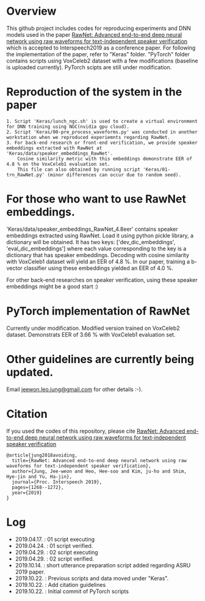 # Overview

This github project includes codes for reproducing experiments and DNN models used in the paper
[RawNet: Advanced end-to-end deep neural network using raw waveforms for text-independent speaker verification]( https://isca-speech.org/archive/Interspeech_2019/pdfs/1982.pdf ) 
which is accepted to Interspeech2019 as a conference paper.
For following the implementation of the paper, refer to "Keras" folder. 
"PyTorch" folder contains scripts using VoxCeleb2 dataset with a few modifications (baseline is uploaded currently).
PyTorch scipts are still under modification. 
	

#  Reproduction of the system in the paper
	1. Script 'Keras/lunch_ngc.sh' is used to create a virtual environment for DNN training using NGC(nvidia gpu cloud).
	2. Script 'Keras/00-pre_process_waveforms.py' was conducted in another workstation when we reproduced experiemnts regarding RawNet.
	3. For back-end research or front-end verification, we provide speaker embeddings extracted with RawNet at 'Keras/data/speaker_embeddings_RawNet'. 
		Cosine similarity metric with this embeddings demonstrate EER of 4.8 % on the VoxCeleb1 evaluation set. 
		This file can also obtained by running script 'Keras/01-trn_RawNet.py' (minor differences can occur due to random seed).

# For those who want to use RawNet embeddings.

'Keras/data/speaker_embeddings_RawNet_4.8eer' contains speaker embeddings extracted using RawNet. 
Load it using python pickle library, a dictionary will be obtained. 
It has two keys: ['dev_dic_embeddings', 'eval_dic_embeddings'] where each value corresponding to the key is a dictionary that has speaker embeddings.
Decoding with cosine similarity with VoxCeleb1 dataset will yield an EER of 4.8 %. 
In our paper, training a b-vector classifier using these embeddings yielded an EER of 4.0 %. 

For other back-end researches on speaker verification, using these speaker embeddings might be a good start :)

# PyTorch implementation of RawNet
Currently under modification.
Modified version trained on VoxCeleb2 dataset. Demonstrats EER of 3.66 % with VoxCeleb1 evaluation set. 

# Other guidelines are currently being updated.
Email jeewon.leo.jung@gmail.com for other details :-).

# Citation

If you used the codes of this repository, please cite  [RawNet: Advanced end-to-end deep neural network using raw waveforms for text-independent speaker verification]( https://isca-speech.org/archive/Interspeech_2019/pdfs/1982.pdf ) 

```
@article{jung2018avoiding,
  title={RawNet: Advanced end-to-end deep neural network using raw waveforms for text-independent speaker verification},
  author={Jung, Jee-weon and Heo, Hee-soo and Kim, ju-ho and Shim, Hye-jin and Yu, Ha-jin},
  journal={Proc. Interspeech 2019},
  pages={1268--1272},
  year={2019}
}
```


# Log
- 2019.04.17. : 01 script executing
- 2019.04.24. : 01 script verified.
- 2019.04.29. : 02 script executing 
- 2019.04.29. : 02 script verified.
- 2019.10.14. : short utterance preparation script added regarding ASRU 2019 paper.
- 2019.10.22. : Previous scripts and data moved under "Keras".
- 2019.10.22. : Add citation guidelines
- 2019.10.22. : Initial commit of PyTorch scripts
